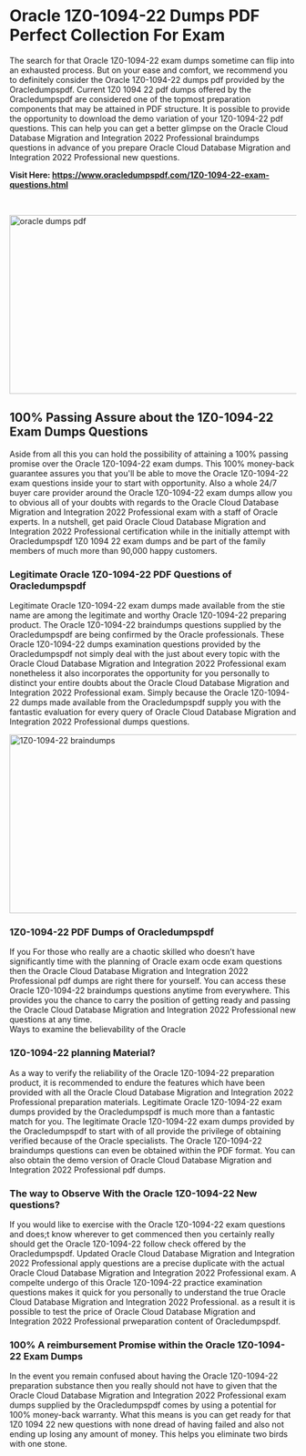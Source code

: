 <h1>Oracle 1Z0-1094-22 Dumps PDF Perfect Collection For Exam</h1>
<p>The search for that Oracle 1Z0-1094-22 exam dumps sometime can flip into an exhausted process. But on your ease and comfort, we recommend you to definitely consider the Oracle 1Z0-1094-22 dumps pdf provided by the Oracledumpspdf. Current 1Z0 1094 22 pdf dumps offered by the Oracledumpspdf are considered one of the topmost preparation components that may be attained in PDF structure. It is possible to provide the opportunity to download the demo variation of your 1Z0-1094-22 pdf questions. This can help you can get a better glimpse on the Oracle Cloud Database Migration and Integration 2022 Professional braindumps questions in advance of you prepare Oracle Cloud Database Migration and Integration 2022 Professional new questions.</p>
<p><strong>Visit Here: <a href="https://www.oracledumpspdf.com/1Z0-1094-22-exam-questions.html">https://www.oracledumpspdf.com/1Z0-1094-22-exam-questions.html</a></strong></p>
<p>&nbsp;</p>
<p><span style="font-weight: 400;"><img style="display: block; margin-left: auto; margin-right: auto;" src="https://i.ibb.co/RCKYBmz/digital-marketing-Made-with-Poster-My-Wall.jpg" alt="oracle dumps pdf" width="850" height="314" /></span></p>
<h2><strong>100% Passing Assure about the 1Z0-1094-22 Exam Dumps Questions</strong></h2>
<p>Aside from all this you can hold the possibility of attaining a 100% passing promise over the Oracle 1Z0-1094-22 exam dumps. This 100% money-back guarantee assures you that you'll be able to move the Oracle 1Z0-1094-22 exam questions inside your to start with opportunity. Also a whole 24/7 buyer care provider around the Oracle 1Z0-1094-22 exam dumps allow you to obvious all of your doubts with regards to the Oracle Cloud Database Migration and Integration 2022 Professional exam with a staff of Oracle experts. In a nutshell, get paid Oracle Cloud Database Migration and Integration 2022 Professional certification while in the initially attempt with Oracledumpspdf 1Z0 1094 22 exam dumps and be part of the family members of much more than 90,000 happy customers.</p>
<h3><strong>Legitimate Oracle 1Z0-1094-22 PDF Questions of Oracledumpspdf</strong></h3>
<p>Legitimate Oracle 1Z0-1094-22 exam dumps made available from the stie name are among the legitimate and worthy Oracle 1Z0-1094-22 preparing product. The Oracle 1Z0-1094-22 braindumps questions supplied by the Oracledumpspdf are being confirmed by the Oracle professionals. These Oracle 1Z0-1094-22 dumps examination questions provided by the Oracledumpspdf not simply deal with the just about every topic with the Oracle Cloud Database Migration and Integration 2022 Professional exam nonetheless it also incorporates the opportunity for you personally to distinct your entire doubts about the Oracle Cloud Database Migration and Integration 2022 Professional exam. Simply because the Oracle 1Z0-1094-22 dumps made available from the Oracledumpspdf supply you with the fantastic evaluation for every query of Oracle Cloud Database Migration and Integration 2022 Professional dumps questions.</p>
<p><a href="https://www.oracledumpspdf.com/1Z0-1094-22-exam-questions.html"><span style="font-weight: 400;"><img style="display: block; margin-left: auto; margin-right: auto;" src="https://i.ibb.co/zfVYYs0/Digital-Marketing-Agency-Made-with-Poster-My-Wall-1.jpg" alt="1Z0-1094-22 braindumps" width="850" height="314" /></span></a></p>
<h3><strong>1Z0-1094-22 PDF Dumps of Oracledumpspdf</strong></h3>
<p>If you For those who really are a chaotic skilled who doesn&rsquo;t have significantly time with the planning of Oracle exam ocde exam questions then the Oracle Cloud Database Migration and Integration 2022 Professional pdf dumps are right there for yourself. You can access these Oracle 1Z0-1094-22 braindumps questions anytime from everywhere. This provides you the chance to carry the position of getting ready and passing the Oracle Cloud Database Migration and Integration 2022 Professional new questions at any time.<br />Ways to examine the believability of the Oracle</p>
<h3>1Z0-1094-22 planning Material?</h3>
<p>As a way to verify the reliability of the Oracle 1Z0-1094-22 preparation product, it is recommended to endure the features which have been provided with all the Oracle Cloud Database Migration and Integration 2022 Professional preparation materials. Legitimate Oracle 1Z0-1094-22 exam dumps provided by the Oracledumpspdf is much more than a fantastic match for you. The legitimate Oracle 1Z0-1094-22 exam dumps provided by the Oracledumpspdf to start with of all provide the privilege of obtaining verified because of the Oracle specialists. The Oracle 1Z0-1094-22 braindumps questions can even be obtained within the PDF format. You can also obtain the demo version of Oracle Cloud Database Migration and Integration 2022 Professional pdf dumps.</p>
<h3>The way to Observe With the Oracle 1Z0-1094-22 New questions?</h3>
<p>If you would like to exercise with the Oracle 1Z0-1094-22 exam questions and does;t know wherever to get commenced then you certainly really should get the Oracle 1Z0-1094-22 follow check offered by the Oracledumpspdf. Updated Oracle Cloud Database Migration and Integration 2022 Professional apply questions are a precise duplicate with the actual Oracle Cloud Database Migration and Integration 2022 Professional exam. A compelte undergo of this Oracle 1Z0-1094-22 practice examination questions makes it quick for you personally to understand the true Oracle Cloud Database Migration and Integration 2022 Professional. as a result it is possible to test the price of Oracle Cloud Database Migration and Integration 2022 Professional prweparation content of Oracledumpspdf.</p>
<h3><strong>100% A reimbursement Promise within the Oracle 1Z0-1094-22 Exam Dumps</strong></h3>
<p>In the event you remain confused about having the Oracle 1Z0-1094-22 preparation substance then you really should not have to given that the Oracle Cloud Database Migration and Integration 2022 Professional exam dumps supplied by the Oracledumpspdf comes by using a potential for 100% money-back warranty. What this means is you can get ready for that 1Z0 1094 22 new questions with none dread of having failed and also not ending up losing any amount of money. This helps you eliminate two birds with one stone.</p>
